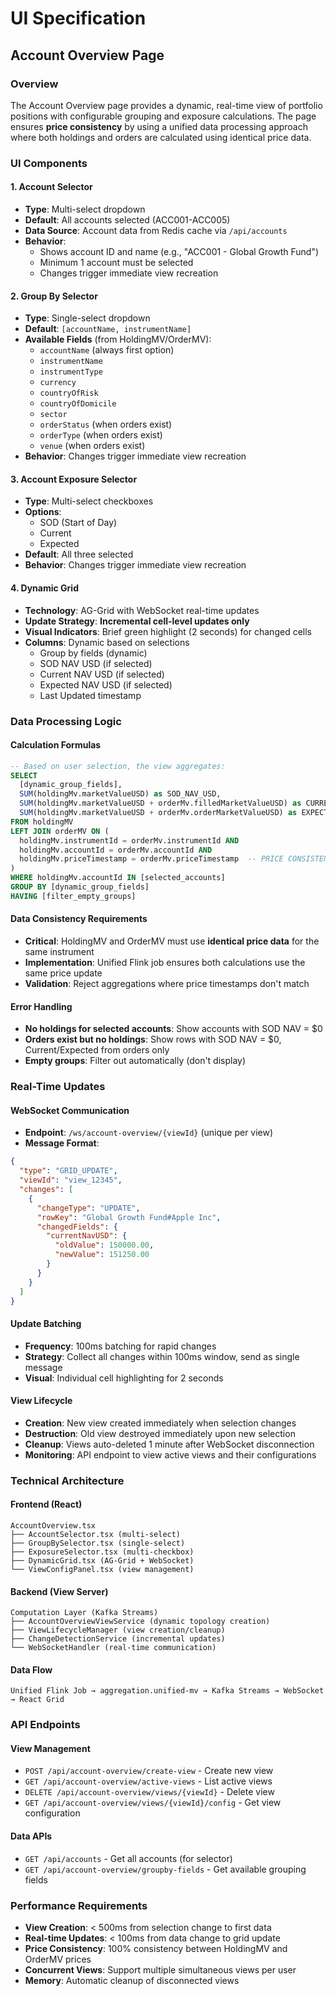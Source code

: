 # UI Specification

## Account Overview Page

### Overview
The Account Overview page provides a dynamic, real-time view of portfolio positions with configurable grouping and exposure calculations. The page ensures **price consistency** by using a unified data processing approach where both holdings and orders are calculated using identical price data.

### UI Components

#### 1. Account Selector
- **Type**: Multi-select dropdown
- **Default**: All accounts selected (ACC001-ACC005)
- **Data Source**: Account data from Redis cache via `/api/accounts`
- **Behavior**: 
  - Shows account ID and name (e.g., "ACC001 - Global Growth Fund")
  - Minimum 1 account must be selected
  - Changes trigger immediate view recreation

#### 2. Group By Selector
- **Type**: Single-select dropdown
- **Default**: `[accountName, instrumentName]`
- **Available Fields** (from HoldingMV/OrderMV):
  - `accountName` (always first option)
  - `instrumentName`
  - `instrumentType`
  - `currency`
  - `countryOfRisk`
  - `countryOfDomicile`
  - `sector`
  - `orderStatus` (when orders exist)
  - `orderType` (when orders exist)
  - `venue` (when orders exist)
- **Behavior**: Changes trigger immediate view recreation

#### 3. Account Exposure Selector
- **Type**: Multi-select checkboxes
- **Options**: 
  - SOD (Start of Day)
  - Current 
  - Expected
- **Default**: All three selected
- **Behavior**: Changes trigger immediate view recreation

#### 4. Dynamic Grid
- **Technology**: AG-Grid with WebSocket real-time updates
- **Update Strategy**: **Incremental cell-level updates only**
- **Visual Indicators**: Brief green highlight (2 seconds) for changed cells
- **Columns**: Dynamic based on selections
  - Group by fields (dynamic)
  - SOD NAV USD (if selected)
  - Current NAV USD (if selected)
  - Expected NAV USD (if selected)
  - Last Updated timestamp

### Data Processing Logic

#### Calculation Formulas
```sql
-- Based on user selection, the view aggregates:
SELECT 
  [dynamic_group_fields],
  SUM(holdingMv.marketValueUSD) as SOD_NAV_USD,
  SUM(holdingMv.marketValueUSD + orderMv.filledMarketValueUSD) as CURRENT_NAV_USD,
  SUM(holdingMv.marketValueUSD + orderMv.orderMarketValueUSD) as EXPECTED_NAV_USD
FROM holdingMV 
LEFT JOIN orderMV ON (
  holdingMv.instrumentId = orderMv.instrumentId AND 
  holdingMv.accountId = orderMv.accountId AND
  holdingMv.priceTimestamp = orderMv.priceTimestamp  -- PRICE CONSISTENCY
)
WHERE holdingMv.accountId IN [selected_accounts]
GROUP BY [dynamic_group_fields]
HAVING [filter_empty_groups]
```

#### Data Consistency Requirements
- **Critical**: HoldingMV and OrderMV must use **identical price data** for the same instrument
- **Implementation**: Unified Flink job ensures both calculations use the same price update
- **Validation**: Reject aggregations where price timestamps don't match

#### Error Handling
- **No holdings for selected accounts**: Show accounts with SOD NAV = $0
- **Orders exist but no holdings**: Show rows with SOD NAV = $0, Current/Expected from orders only
- **Empty groups**: Filter out automatically (don't display)

### Real-Time Updates

#### WebSocket Communication
- **Endpoint**: `/ws/account-overview/{viewId}` (unique per view)
- **Message Format**:
```json
{
  "type": "GRID_UPDATE",
  "viewId": "view_12345",
  "changes": [
    {
      "changeType": "UPDATE",
      "rowKey": "Global Growth Fund#Apple Inc",
      "changedFields": {
        "currentNavUSD": {
          "oldValue": 150000.00,
          "newValue": 151250.00
        }
      }
    }
  ]
}
```

#### Update Batching
- **Frequency**: 100ms batching for rapid changes
- **Strategy**: Collect all changes within 100ms window, send as single message
- **Visual**: Individual cell highlighting for 2 seconds

#### View Lifecycle
- **Creation**: New view created immediately when selection changes
- **Destruction**: Old view destroyed immediately upon new selection
- **Cleanup**: Views auto-deleted 1 minute after WebSocket disconnection
- **Monitoring**: API endpoint to view active views and their configurations

### Technical Architecture

#### Frontend (React)
```
AccountOverview.tsx
├── AccountSelector.tsx (multi-select)
├── GroupBySelector.tsx (single-select)
├── ExposureSelector.tsx (multi-checkbox)
├── DynamicGrid.tsx (AG-Grid + WebSocket)
└── ViewConfigPanel.tsx (view management)
```

#### Backend (View Server)
```
Computation Layer (Kafka Streams)
├── AccountOverviewViewService (dynamic topology creation)
├── ViewLifecycleManager (view creation/cleanup)
├── ChangeDetectionService (incremental updates)
└── WebSocketHandler (real-time communication)
```

#### Data Flow
```
Unified Flink Job → aggregation.unified-mv → Kafka Streams → WebSocket → React Grid
```

### API Endpoints

#### View Management
- `POST /api/account-overview/create-view` - Create new view
- `GET /api/account-overview/active-views` - List active views
- `DELETE /api/account-overview/views/{viewId}` - Delete view
- `GET /api/account-overview/views/{viewId}/config` - Get view configuration

#### Data APIs
- `GET /api/accounts` - Get all accounts (for selector)
- `GET /api/account-overview/groupby-fields` - Get available grouping fields

### Performance Requirements
- **View Creation**: < 500ms from selection change to first data
- **Real-time Updates**: < 100ms from data change to grid update
- **Price Consistency**: 100% consistency between HoldingMV and OrderMV prices
- **Concurrent Views**: Support multiple simultaneous views per user
- **Memory**: Automatic cleanup of disconnected views